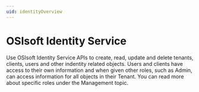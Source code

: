 ```yaml
---
uid: identityOverview
---
```


# OSIsoft Identity Service

Use OSIsoft Identity Service APIs to create, read, update and delete tenants, clients, users and other indentity related objects. Users and clients have access to their own information and when given other roles, such as Admin, can access information for all objects in their Tenant. You can read more about specific roles under the Management topic.

